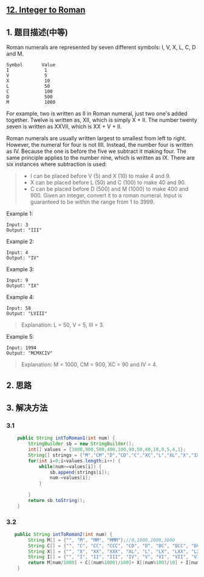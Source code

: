 ## [12. Integer to Roman](https://leetcode-cn.com/problems/integer-to-roman/)

## 1. 题目描述(中等)

Roman numerals are represented by seven different symbols: I, V, X, L, C, D and M.
```
Symbol       Value
I             1
V             5
X             10
L             50
C             100
D             500
M             1000
```
For example, two is written as II in Roman numeral, just two one's added together. Twelve is written as, XII, which is simply X + II. The number twenty seven is written as XXVII, which is XX + V + II.

Roman numerals are usually written largest to smallest from left to right. However, the numeral for four is not IIII. Instead, the number four is written as IV. Because the one is before the five we subtract it making four. The same principle applies to the number nine, which is written as IX. There are six instances where subtraction is used:

> - I can be placed before V (5) and X (10) to make 4 and 9. 
> - X can be placed before L (50) and C (100) to make 40 and 90. 
> - C can be placed before D (500) and M (1000) to make 400 and 900.
> Given an integer, convert it to a roman numeral. Input is guaranteed to be within the range from 1 to 3999.

Example 1:
```
Input: 3
Output: "III"
```
Example 2:
```
Input: 4
Output: "IV"
```
Example 3:
```
Input: 9
Output: "IX"
```
Example 4:
```
Input: 58
Output: "LVIII"
```
> Explanation: L = 50, V = 5, III = 3.

Example 5:
```
Input: 1994
Output: "MCMXCIV"
```
> Explanation: M = 1000, CM = 900, XC = 90 and IV = 4.

## 2. 思路

## 3. 解决方法

### 3.1 


```java
    public String intToRoman1(int num) {
    	StringBuilder sb = new StringBuilder();
    	int[] values = {1000,900,500,400,100,90,50,40,10,9,5,4,1};
    	String[] strings = {"M","CM","D","CD","C","XC","L","XL","X","IX","V","IV","I"};
    	for(int i=0;i<values.length;i++) {
    		while(num>=values[i]) {
    			sb.append(strings[i]);
    			num-=values[i];
    		}
    		
    	}
        return sb.toString();
    }

```



### 3.2 


```java
   public String intToRoman2(int num) {
        String M[] = {"", "M", "MM", "MMM"};//0,1000,2000,3000
        String C[] = {"", "C", "CC", "CCC", "CD", "D", "DC", "DCC", "DCCC", "CM"};//0,100,200,300...
        String X[] = {"", "X", "XX", "XXX", "XL", "L", "LX", "LXX", "LXXX", "XC"};//0,10,20,30...
        String I[] = {"", "I", "II", "III", "IV", "V", "VI", "VII", "VIII", "IX"};//0,1,2,3...
        return M[num/1000] + C[(num%1000)/100]+ X[(num%100)/10] + I[num%10];
    }
```



